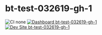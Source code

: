 # bt-test-032619-gh-1

![CI none](https://img.shields.io/badge/ci-none-orange.svg)
[![Dashboard bt-test-032619-gh-1](https://img.shields.io/badge/dashboard-bt_test_032619_gh_1-yellow.svg)](https://dashboard.pantheon.io/sites/3f6ede74-35db-4ff3-b886-9d4f9d6552af#dev/code)
[![Dev Site bt-test-032619-gh-1](https://img.shields.io/badge/site-bt_test_032619_gh_1-blue.svg)](http://dev-bt-test-032619-gh-1.pantheonsite.io/)